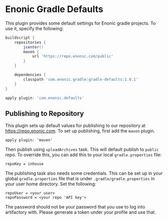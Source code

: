 # Enonic Gradle Defaults

This plugin provides some default settings for Enonic gradle projects. To use it, specify the following:

```gradle
buildscript {
    repositories {
        jcenter()
        maven {
            url 'https://repo.enonic.com/public'
        }
    }

    dependencies {
        classpath 'com.enonic.gradle:gradle-defaults:1.0.1'
    }
}

apply plugin: 'com.enonic.defaults'
```

## Publishing to Repository

This plugin sets up default values for publishing to our repository at https://repo.enonic.com. To
set up publishing, first add the `maven` plugin.

```
apply plugin: 'maven'
```

Then publish using `uploadArchives` task. This will default publish to `public` repo. To override this, 
you can add this to your local `gradle.properties` file:

```
repoKey = inhouse
```

The publishing task also needs some credentials. This can be set up in your global `gradle.properties`
file that is under `.gradle/gradle.properties` in your user home directory. Set the following:

```
repoUser = <your user>
repoPassword = <your repo 'API key'>
```

The password should not be your password that you use to log into artifactory with. Please generate
a token under your profile and use that.

